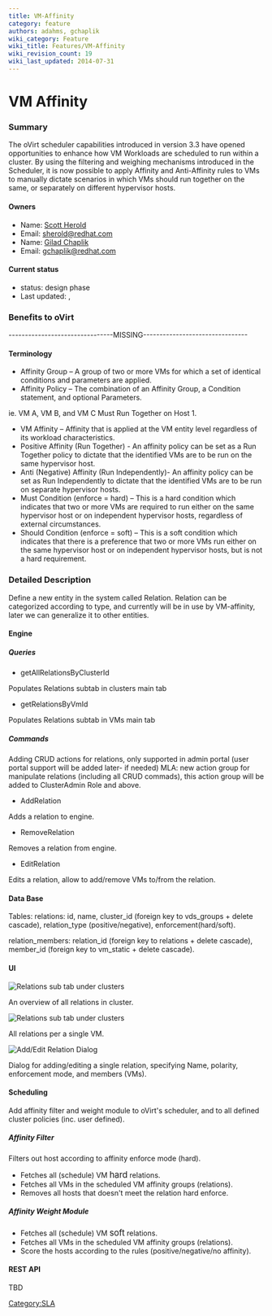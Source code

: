 ```yaml
---
title: VM-Affinity
category: feature
authors: adahms, gchaplik
wiki_category: Feature
wiki_title: Features/VM-Affinity
wiki_revision_count: 19
wiki_last_updated: 2014-07-31
---
```


# VM Affinity

### Summary

The oVirt scheduler capabilities introduced in version 3.3 have opened opportunities to enhance how VM Workloads are scheduled to run within a cluster. By using the filtering and weighing mechanisms introduced in the Scheduler, it is now possible to apply Affinity and Anti-Affinity rules to VMs to manually dictate scenarios in which VMs should run together on the same, or separately on different hypervisor hosts.

#### Owners

*   Name: [ Scott Herold](User:sherold)
*   Email: <sherold@redhat.com>
*   Name: [ Gilad Chaplik](User:gchaplik)
*   Email: <gchaplik@redhat.com>

#### Current status

*   status: design phase
*   Last updated: ,

### Benefits to oVirt

--------------------------------MISSING--------------------------------

#### Terminology

*   Affinity Group – A group of two or more VMs for which a set of identical conditions and parameters are applied.
*   Affinity Policy – The combination of an Affinity Group, a Condition statement, and optional Parameters.

ie. VM A, VM B, and VM C Must Run Together on Host 1.

*   VM Affinity – Affinity that is applied at the VM entity level regardless of its workload characteristics.
*   Positive Affinity (Run Together) - An affinity policy can be set as a Run Together policy to dictate that the identified VMs are to be run on the same hypervisor host.
*   Anti (Negative) Affinity (Run Independently)- An affinity policy can be set as Run Independently to dictate that the identified VMs are to be run on separate hypervisor hosts.
*   Must Condition (enforce = hard) – This is a hard condition which indicates that two or more VMs are required to run either on the same hypervisor host or on independent hypervisor hosts, regardless of external circumstances.
*   Should Condition (enforce = soft) – This is a soft condition which indicates that there is a preference that two or more VMs run either on the same hypervisor host or on independent hypervisor hosts, but is not a hard requirement.

### Detailed Description

Define a new entity in the system called Relation. Relation can be categorized according to type, and currently will be in use by VM-affinity, later we can generalize it to other entities.

#### Engine

##### Queries

*   getAllRelationsByClusterId

Populates Relations subtab in clusters main tab

*   getRelationsByVmId

Populates Relations subtab in VMs main tab

##### Commands

Adding CRUD actions for relations, only supported in admin portal (user portal support will be added later- if needed) MLA: new action group for manipulate relations (including all CRUD commads), this action group will be added to ClusterAdmin Role and above.

*   AddRelation

Adds a relation to engine.

*   RemoveRelation

Removes a relation from engine.

*   EditRelation

Edits a relation, allow to add/remove VMs to/from the relation.

#### Data Base

Tables: relations: id, name, cluster_id (foreign key to vds_groups + delete cascade), relation_type (positive/negative), enforcement(hard/soft).

relation_members: relation_id (foreign key to relations + delete cascade), member_id (foreign key to vm_static + delete cascade).

#### UI

![Relations sub tab under clusters](relation-cluster.png "Relations sub tab under clusters")

An overview of all relations in cluster.

![Relations sub tab under clusters](relation-vm.png "Relations sub tab under clusters")

All relations per a single VM.

![Add/Edit Relation Dialog](relation-dialog.png "Add/Edit Relation Dialog")

Dialog for adding/editing a single relation, specifying Name, polarity, enforcement mode, and members (VMs).

#### Scheduling

Add affinity filter and weight module to oVirt's scheduler, and to all defined cluster policies (inc. user defined).

##### Affinity Filter

Filters out host according to affinity enforce mode (hard).

*   Fetches all (schedule) VM <big>hard</big> relations.
*   Fetches all VMs in the scheduled VM affinity groups (relations).
*   Removes all hosts that doesn't meet the relation hard enforce.

##### Affinity Weight Module

*   Fetches all (schedule) VM <big>soft</big> relations.
*   Fetches all VMs in the scheduled VM affinity groups (relations).
*   Score the hosts according to the rules (positive/negative/no affinity).

#### REST API

TBD

<Category:SLA>
